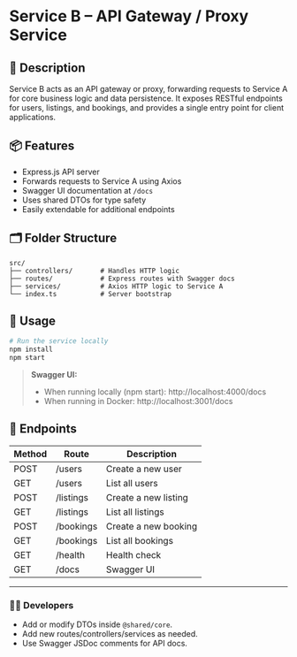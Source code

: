 # Service B – API Gateway / Proxy Service

## 📌 Description

Service B acts as an API gateway or proxy, forwarding requests to Service A for core business logic and data persistence. It exposes RESTful endpoints for users, listings, and bookings, and provides a single entry point for client applications.

## 📦 Features

- Express.js API server
- Forwards requests to Service A using Axios
- Swagger UI documentation at `/docs`
- Uses shared DTOs for type safety
- Easily extendable for additional endpoints

## 🗂 Folder Structure

```
src/
├── controllers/       # Handles HTTP logic
├── routes/            # Express routes with Swagger docs
├── services/          # Axios HTTP logic to Service A
└── index.ts           # Server bootstrap
```

## 🔧 Usage

```bash
# Run the service locally
npm install
npm start
```

> **Swagger UI:**
>
> - When running locally (npm start): http://localhost:4000/docs
> - When running in Docker: http://localhost:3001/docs

## 🥪 Endpoints

| Method | Route     | Description          |
| ------ | --------- | -------------------- |
| POST   | /users    | Create a new user    |
| GET    | /users    | List all users       |
| POST   | /listings | Create a new listing |
| GET    | /listings | List all listings    |
| POST   | /bookings | Create a new booking |
| GET    | /bookings | List all bookings    |
| GET    | /health   | Health check         |
| GET    | /docs     | Swagger UI           |

---

### 🧑‍💻 Developers

- Add or modify DTOs inside `@shared/core`.
- Add new routes/controllers/services as needed.
- Use Swagger JSDoc comments for API docs.

